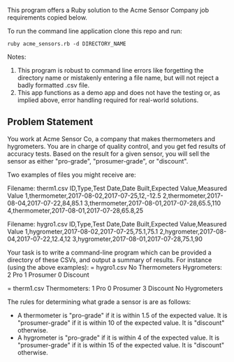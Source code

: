 This program offers a Ruby solution to the Acme Sensor Company job requirements copied below.

To run the command line application clone this repo and run:

    ruby acme_sensors.rb -d DIRECTORY_NAME

Notes: 
1) This program is robust to command line errors like forgetting the directory name or mistakenly entering a file name, but will not reject a badly formatted .csv file.
2) This app functions as a demo app and does not have the testing or, as implied above, error handling required for real-world solutions.



## Problem Statement
You work at Acme Sensor Co, a company that makes thermometers and hygrometers. You are in charge of quality control, and you get fed results of accuracy tests.
Based on the result for a given sensor, you will sell the sensor as either "pro-grade", "prosumer-grade", or "discount".

Two examples of files you might receive are:

Filename: therm1.csv
ID,Type,Test Date,Date Built,Expected Value,Measured Value
1,thermometer,2017-08-02,2017-07-25,12,-12.5
2,thermometer,2017-08-04,2017-07-22,84,85.1
3,thermometer,2017-08-01,2017-07-28,65.5,110
4,thermometer,2017-08-01,2017-07-28,65.8,25

Filename: hygro1.csv
ID,Type,Test Date,Date Built,Expected Value,Measured Value
1,hygrometer,2017-08-02,2017-07-25,75.1,75.1
2,hygrometer,2017-08-04,2017-07-22,12.4,12
3,hygrometer,2017-08-01,2017-07-28,75.1,90

Your task is to write a command-line program which can be provided a directory of these CSVs, and output a summary of results. For instance (using the above examples):
= hygro1.csv
No Thermometers
Hygrometers:
  2 Pro
  1 Prosumer
  0 Discount

= therm1.csv
Thermometers:
  1 Pro
  0 Prosumer
  3 Discount
No Hygrometers

The rules for determining what grade a sensor is are as follows:
- A thermometer is "pro-grade" if it is within 1.5 of the expected value. It is "prosumer-grade" if it is within 10 of the expected value. It is "discount" otherwise.
- A hygrometer is "pro-grade" if it is within 4 of the expected value. It is "prosumer-grade" if it is within 15 of the expected value. It is "discount" otherwise. 
